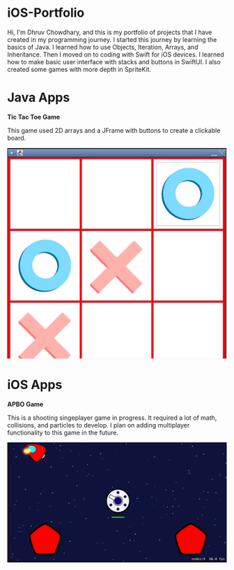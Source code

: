 # iOS-Portfolio
Hi, I'm Dhruv Chowdhary, and this is my portfolio of projects that I have created in my programming journey. I started this journey by learning the basics of Java. I learned how to use Objects, Iteration, Arrays, and Inheritance. Then I moved on to coding with Swift for iOS devices. I learned how to make basic user interface with stacks and buttons in SwiftUI. I also created some games with more depth in SpriteKit.


# Java Apps
**Tic Tac Toe Game**

This game used 2D arrays and a JFrame with buttons to create a clickable board.

![Screenshot](Tic-Tac-Toe_Example.png)

# iOS Apps

**APBO Game**

This is a shooting singeplayer game in progress. It required a lot of math, collisions, and particles to develop. I plan on adding multiplayer functionality to this game in the future. 

![Screenshot](APBO_Example.png)


